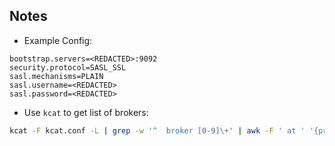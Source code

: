 ## Notes
- Example Config:
```properties
bootstrap.servers=<REDACTED>:9092
security.protocol=SASL_SSL
sasl.mechanisms=PLAIN
sasl.username=<REDACTED>
sasl.password=<REDACTED>
```
- Use `kcat` to get list of brokers: 
```bash
kcat -F kcat.conf -L | grep -w '^  broker [0-9]\+' | awk -F ' at ' '{print $2}' | cut -d '(' -f1 | sort
```
